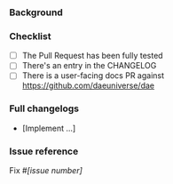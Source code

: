 <!-- NOTE: Please read the CONTRIBUTING.md guidelines before submitting your patch, and ensure you followed them all: https://github.com/daeuniverse/dae/blob/master/CONTRIBUTING.md -->

### Background

<!--- Why is this change required? What problem does it solve? -->

### Checklist

- [ ] The Pull Request has been fully tested
- [ ] There's an entry in the CHANGELOG
- [ ] There is a user-facing docs PR against https://github.com/daeuniverse/dae

### Full changelogs

- [Implement ...]

### Issue reference

<!--- If it fixes an open issue, please link to the issue here. -->

Fix #_[issue number]_


